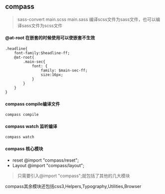 ## compass

>sass-convert main.scss main.sass  编译scss文件为sass文件，也可以编译sass文件为scss文件

#### @at-root  在嵌套的时候使用可以使嵌套不生效

```
.headline{
    font-family:$headline-ff;
    @at-root{
        .main-sec{
            font: {
                family: $main-sec-ff;
                size:16px;
            }
        }
    }
}
```
#### compass compile编译文件
`compass compile`
#### compass watch 监听编译
`compass watch`

#### compass 核心模块
* reset  @import "compass/reset";
* Layout  @import "compass/layout";
>只需要引入@import "compass";就包括了其他的几大模块  

compass其余模块还包括css3,Helpers,Typography,Utilities,Browser







